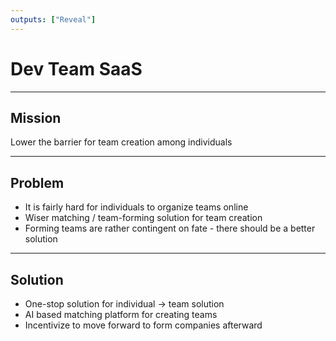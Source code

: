 ```yaml
---
outputs: ["Reveal"]
---
```


# Dev Team SaaS

---

## Mission

Lower the barrier for team creation among individuals

---

## Problem

- It is fairly hard for individuals to organize teams online
- Wiser matching / team-forming solution for team creation
- Forming teams are rather contingent on fate - there should be a better solution

---

## Solution

- One-stop solution for individual -> team solution
- AI based matching platform for creating teams
- Incentivize to move forward to form companies afterward
